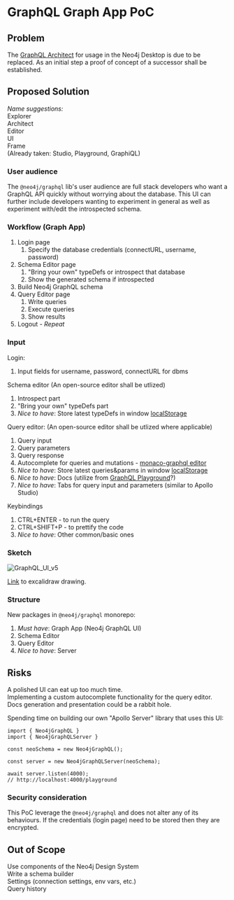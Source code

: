 # GraphQL Graph App PoC

## Problem

The [GraphQL Architect](https://grandstack.io/docs/graphql-architect-overview/#:~:text=GraphQL%20Architect%20is%20a%20graph,Neo4j%20Desktop%20Graph%20Apps%20Gallery) for usage in the Neo4j Desktop is due to be replaced. As an initial step a proof of concept of a successor shall be established.

## Proposed Solution

_Name suggestions:_  
Explorer  
Architect  
Editor  
UI  
Frame  
(Already taken: Studio, Playground, GraphiQL)

### User audience

The `@neo4j/graphql` lib's user audience are full stack developers who want a GraphQL API quickly without worrying about the database. This UI can further include developers wanting to experiment in general as well as experiment with/edit the introspected schema.

### Workflow (Graph App)

1. Login page
    1. Specify the database credentials (connectURL, username, password)
2. Schema Editor page
    1. "Bring your own" typeDefs or introspect that database
    2. Show the generated schema if introspected
3. Build Neo4j GraphQL schema
4. Query Editor page
    1. Write queries
    2. Execute queries
    3. Show results
5. Logout - _Repeat_

### Input

Login:

1. Input fields for username, password, connectURL for dbms

Schema editor
(An open-source editor shall be utlized)

1. Introspect part
2. "Bring your own" typeDefs part
3. _Nice to have_: Store latest typeDefs in window [localStorage](https://developer.mozilla.org/en-US/docs/Web/API/Window/localStorage)

Query editor:
(An open-source editor shall be utlized where applicable)

1. Query input
2. Query parameters
3. Query response
4. Autocomplete for queries and mutations - [monaco-graphql editor](https://github.com/graphql/graphiql/tree/main/packages/monaco-graphql)
5. _Nice to have_: Store latest queries&params in window [localStorage](https://developer.mozilla.org/en-US/docs/Web/API/Window/localStorage)
6. _Nice to have_: Docs (utilize from [GraphQL Playground](https://github.com/graphql/graphql-playground)?)
7. _Nice to have_: Tabs for query input and parameters (similar to Apollo Studio)

Keybindings

1. CTRL+ENTER - to run the query
2. CTRL+SHIFT+P - to prettify the code
3. _Nice to have_: Other common/basic ones


### Sketch

![GraphQL_UI_v5](https://user-images.githubusercontent.com/8817964/155744938-2ec1b531-3b83-44e1-9fd0-371022150274.png)

[Link](https://excalidraw.com/#json=b4U6WUvi6icFdMQaXoDjo,EjqhTATzUC7GqqiAgFPSjw) to excalidraw drawing.


### Structure

New packages in `@neo4j/graphql` monorepo:

1. _Must have_: Graph App (Neo4j GraphQL UI)
2. Schema Editor
3. Query Editor
4. _Nice to have_: Server

## Risks

A polished UI can eat up too much time.  
Implementing a custom autocomplete functionality for the query editor.  
Docs generation and presentation could be a rabbit hole.

Spending time on building our own "Apollo Server" library that uses this UI:

```tsx
import { Neo4jGraphQL }
import { Neo4jGraphQLServer }

const neoSchema = new Neo4jGraphQL();

const server = new Neo4jGraphQLServer(neoSchema);

await server.listen(4000);
// http://localhost:4000/playground
```

### Security consideration

This PoC leverage the `@neo4j/graphql` and does not alter any of its behaviours. If the credentials (login page) need to be stored then they are encrypted.

## Out of Scope

Use components of the Neo4j Design System  
Write a schema builder  
Settings (connection settings, env vars, etc.)  
Query history
